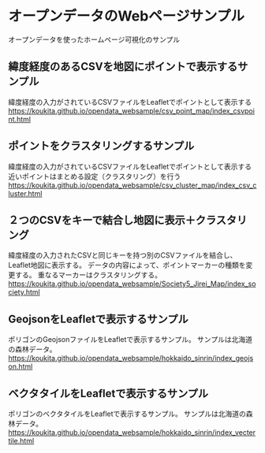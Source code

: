 # オープンデータのWebページサンプル
オープンデータを使ったホームページ可視化のサンプル  


## 緯度経度のあるCSVを地図にポイントで表示するサンプル
緯度経度の入力がされているCSVファイルをLeafletでポイントとして表示する  
https://koukita.github.io/opendata_websample/csv_point_map/index_csvpoint.html

## ポイントをクラスタリングするサンプル
緯度経度の入力がされているCSVファイルをLeafletでポイントとして表示する  
近いポイントはまとめる設定（クラスタリング）を行う  
https://koukita.github.io/opendata_websample/csv_cluster_map/index_csv_cluster.html

## ２つのCSVをキーで結合し地図に表示＋クラスタリング
緯度経度の入力されたCSVと同じキーを持つ別のCSVファイルを結合し、Leaflet地図に表示する。
データの内容によって、ポイントマーカーの種類を変更する。
重なるマーカーはクラスタリングする。
https://koukita.github.io/opendata_websample/Society5_Jirei_Map/index_society.html
  
## GeojsonをLeafletで表示するサンプル
ポリゴンのGeojsonファイルをLeafletで表示するサンプル。
サンプルは北海道の森林データ。
https://koukita.github.io/opendata_websample/hokkaido_sinrin/index_geojson.html
  
## ベクタタイルをLeafletで表示するサンプル
ポリゴンのベクタタイルをLeafletで表示するサンプル。
サンプルは北海道の森林データ。
https://koukita.github.io/opendata_websample/hokkaido_sinrin/index_vectertile.html